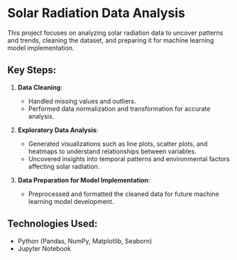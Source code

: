 # Solar Radiation Data Analysis

This project focuses on analyzing solar radiation data to uncover patterns and trends, cleaning the dataset, and preparing it for machine learning model implementation.

## Key Steps:
1. **Data Cleaning**:
   - Handled missing values and outliers.
   - Performed data normalization and transformation for accurate analysis.
   
2. **Exploratory Data Analysis**:
   - Generated visualizations such as line plots, scatter plots, and heatmaps to understand relationships between variables.
   - Uncovered insights into temporal patterns and environmental factors affecting solar radiation.

3. **Data Preparation for Model Implementation**:
   - Preprocessed and formatted the cleaned data for future machine learning model development.

## Technologies Used:
- Python (Pandas, NumPy, Matplotlib, Seaborn)
- Jupyter Notebook
